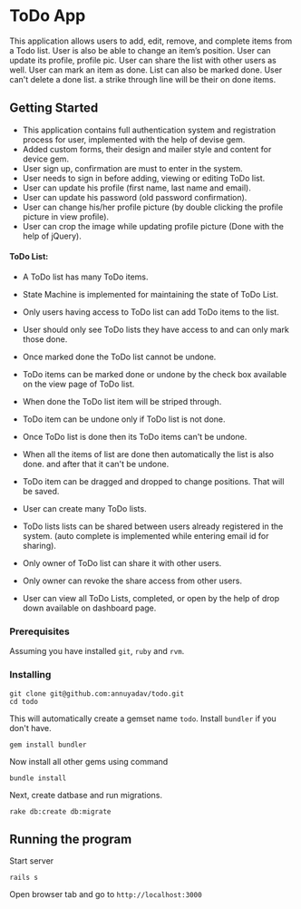# ToDo App
This application allows users to add, edit, remove, and complete items from a Todo list. User is also be able to change an item’s position.
User can update its profile, profile pic. User can share the list with other users as well. User can mark an item as done. List can also be marked done.
User can't delete a done list. a strike through line will be their on done items.

## Getting Started
* This application contains full authentication system and registration process for user, implemented with the help of devise gem.
* Added custom forms, their design and mailer style and content for device gem.
* User sign up, confirmation are must to enter in the system.
* User needs to sign in before adding, viewing or editing ToDo list.
* User can update his profile (first name, last name and email).
* User can update his password (old password confirmation).
* User can change his/her profile picture (by double clicking the profile picture in view profile).
* User can crop the image while updating profile picture (Done with the help of jQuery).

#### ToDo List:
* A ToDo list has many ToDo items.
* State Machine is implemented for maintaining the state of ToDo List.
* Only users having access to ToDo list can add ToDo items to the list.
* User should only see ToDo lists they have access to and can only mark those done.
* Once marked done the ToDo list cannot be undone.

* ToDo items can be marked done or undone by the check box available on the view page of ToDo list.
* When done the ToDo list item will be striped through.
* ToDo item can be undone only if ToDo list is not done.
* Once ToDo list is done then its ToDo items can't be undone.
* When all the items of list are done then automatically the list is also done. and after that it can't be undone.
* ToDo item can be dragged and dropped to change positions. That will be saved.

* User can create many ToDo lists.
* ToDo lists lists can be shared between users already registered in the system. (auto complete is implemented while entering email id for sharing).
* Only owner of ToDo list can share it with other users.
* Only owner can revoke the share access from other users.

* User can view all ToDo Lists, completed, or open by the help of drop down available on dashboard page.

### Prerequisites
Assuming you have installed `git`, `ruby` and `rvm`.


### Installing

```
git clone git@github.com:annuyadav/todo.git
cd todo
```

This will automatically create a gemset name `todo`. Install `bundler` if you don't have.

```
gem install bundler
```

Now install all other gems using command

```
bundle install
```

Next, create datbase and run migrations.


```
rake db:create db:migrate
```


## Running the program

Start server

```
rails s
```

Open browser tab and go to `http://localhost:3000`

